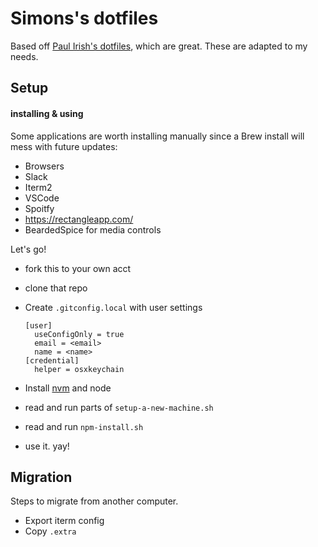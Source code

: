 # Simons's dotfiles

Based off [Paul Irish's dotfiles](https://github.com/paulirish/dotfiles), which are great. These are adapted to my needs.

## Setup

#### installing & using

Some applications are worth installing manually since a Brew install will mess with future updates:

- Browsers
- Slack
- Iterm2
- VSCode
- Spoitfy
- https://rectangleapp.com/
- BeardedSpice for media controls

Let's go!

- fork this to your own acct
- clone that repo
- Create `.gitconfig.local` with user settings

      [user]
      	useConfigOnly = true
      	email = <email>
      	name = <name>
      [credential]
      	helper = osxkeychain

- Install [nvm](https://github.com/creationix/nvm#installation) and node
- read and run parts of `setup-a-new-machine.sh`
- read and run `npm-install.sh`
- use it. yay!

## Migration

Steps to migrate from another computer.

- Export iterm config
- Copy `.extra`
